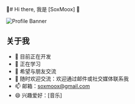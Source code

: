 👋# Hi there, 我是 [SoxMoox] 👋

![Profile Banner](https://your-image-url/banner.png)

## 关于我
- 🔭 目前正在开发
- 🌱 正在学习
- 👯 希望与朋友交流
- 💬 随时欢迎交流：欢迎通过邮件或社交媒体联系我
- 📫 邮箱：[soxmoox@gmail.com](mailto:your.soxmoox@gmail.com)
- 😄 兴趣爱好：[音乐]
